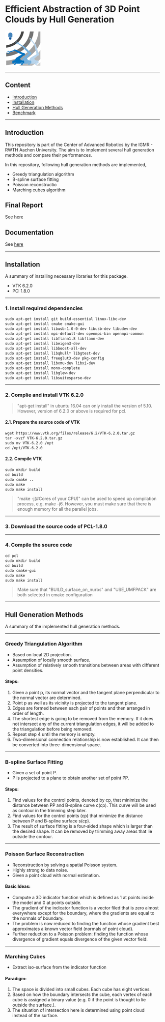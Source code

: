 # Efficient Abstraction of 3D Point Clouds by Hull Generation

![COAR Logo](doc/assets/coarlogo.png "Coar Logo")

---

## Content

* [Introduction](#introduction)
* [Installation](#installation)
* [Hull Generation Methods](#hull-generation-methods)
* [Benchmark](#benchmark)

---

## Introduction

This repository is part of the Center of Advanced Robotics by the IGMR - RWTH Aachen University. The aim is to implement several hull generation methods and compare their performances. 

In this repository, following hull generation methods are implemented,

- Greedy triangulation algorithm
- B-spline surface fitting
- Poisson reconstructio
- Marching cubes algorithm

## Final Report

See [here](https://github.com/jiancong0204/masters-thesis/blob/master/Thesis.pdf)

## Documentation

See [here](https://jiancong0204.github.io/hull-abstraction/)

---

## Installation

A summary of installing necessary libraries for this package.
- VTK 6.2.0
- PCl 1.8.0

---

### 1. Install required dependencies

```
sudo apt-get install git build-essential linux-libc-dev
sudo apt-get install cmake cmake-gui
sudo apt-get install libusb-1.0-0-dev libusb-dev libudev-dev
sudo apt-get install mpi-default-dev openmpi-bin openmpi-common
sudo apt-get install libflann1.8 libflann-dev
sudo apt-get install libeigen3-dev
sudo apt-get install libboost-all-dev
sudo apt-get install libqhull* libgtest-dev
sudo apt-get install freeglut3-dev pkg-config
sudo apt-get install libxmu-dev libxi-dev
sudo apt-get install mono-complete
sudo apt-get install libglew-dev
sudo apt-get install libsuitesparse-dev
```
---

### 2. Complie and install VTK 6.2.0

> "apt-get install" in ubuntu 16.04 can only install the version of 5.10. However, version of 6.2.0 or above is required for pcl.

#### 2.1. Prepare the source code of VTK

```
wget https://www.vtk.org/files/release/6.2/VTK-6.2.0.tar.gz
tar -xvzf VTK-6.2.0.tar.gz
sudo mv VTK-6.2.0 /opt
cd /opt/VTK-6.2.0
```

#### 2.2. Compile VTK

```
sudo mkdir build
cd build
sudo cmake ..
sudo make
sudo make install
```

> "make -j(#Cores of your CPU)" can be used to speed up compilation process, e.g. make -j6. However, you must make sure that there is enough memory for all the parallel jobs.
 
---

### 3. Download the source code of PCL-1.8.0

---

### 4. Compile the source code

```
cd pcl
sudo mkdir build
cd build
sudo cmake-gui
sudo make
sudo make install
``` 

> Make sure that "BUILD_surface_on_nurbs" and "USE_UMFPACK" are both selected in cmake configuration

---

## Hull Generation Methods

A summary of the implemented hull generation methods.

---

### Greedy Triangulation Algorithm

- Based on local 2D projection.
- Assumption of locally smooth surface.
- Assumption of relatively smooth transitions between areas with different point densities.

 #### Steps:
 
1. Given a point p, its normal vector and the tangent plane perpendicular to the normal vector are determined.
2. Point p as well as its vicinity is projected to the tangent plane.
3. Edges are formed between each pair of points and then arranged in order of length.
4. The shortest edge is going to be removed from the memory. If it does not intersect any of the current triangulation edges, it will be added to the triangulation before being removed.
5. Repeat step 4 until the memory is empty.
6. Two-dimensional connection relationship is now established. It can then be converted into three-dimensional space.

---

### B-spline Surface Fitting

- Given a set of point P.
- P is projected to a plane to obtain another set of point PP.

#### Steps:

1. Find values for the control points, denoted by cp, that minimize the distance between PP and B-spline curve c(cp). This curve will be used as contour in the trimming step later.
2. Find values for the control points (cp) that minimize the distance between P and B-spline surface s(cp).
3. The result of surface fitting is a four-sided shape which is larger than the desired shape. It can be removed by trimming away areas that lie outside the contour.

---

### Poisson Surface Reconstruction

- Reconstruction by solving a spatial Poisson system.
- Highly strong to data noise.
- Given a point cloud with normal estimation.

#### Basic Ideas:

- Compute a 3D indicator function which is defined as 1 at points inside the model and 0 at points outside.
- The gradient of the indicator function is a vector filed that is zero almost everywhere except for the boundary, where the gradients are equal to the normals of boundary.
- The problem is now reduced to finding the function whose gradient best approximates a known vector field (normals of point cloud).
- Further reduction to a Poisson problem: finding the function whose divergence of gradient equals divergence of the given vector field.

---

### Marching Cubes

- Extract iso-surface from the indicator function

#### Paradigm:

1. The space is divided into small cubes. Each cube has eight vertices.
2. Based on how the boundary intersects the cube, each vertex of each cube is assigned a binary value (e.g. 0 if the point is thought to lie outside the surface.).
3. The situation of intersection here is determined using point cloud instead of the surface.
